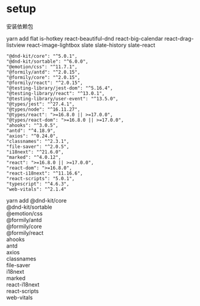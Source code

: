 # setup

安装依赖包

yarn add flat is-hotkey react-beautiful-dnd react-big-calendar react-drag-listview react-image-lightbox  slate slate-history slate-react


    "@dnd-kit/core": "^5.0.1",
    "@dnd-kit/sortable": "^6.0.0",
    "@emotion/css": "^11.7.1",
    "@formily/antd": "^2.0.15",
    "@formily/core": "^2.0.15",
    "@formily/react": "^2.0.15",
    "@testing-library/jest-dom": "^5.16.4",
    "@testing-library/react": "^13.0.1",
    "@testing-library/user-event": "^13.5.0",
    "@types/jest": "^27.4.1",
    "@types/node": "^16.11.27",
    "@types/react": ">=16.8.0 || >=17.0.0",
    "@types/react-dom": ">=16.8.0 || >=17.0.0",
    "ahooks": "^3.0.5",
    "antd": "^4.18.9",
    "axios": "^0.24.0",
    "classnames": "^2.3.1",
    "file-saver": "^2.0.5",
    "i18next": "^21.6.0",
    "marked": "^4.0.12",
    "react": ">=16.8.0 || >=17.0.0",
    "react-dom": ">=16.8.0",
    "react-i18next": "^11.16.6",
    "react-scripts": "5.0.1",
    "typescript": "^4.6.3",
    "web-vitals": "^2.1.4"

yarn add @dnd-kit/core \
         @dnd-kit/sortable \
         @emotion/css \
         @formily/antd \
         @formily/core \
         @formily/react \
         ahooks \
         antd \
         axios \
         classnames \
         file-saver \
         i18next \
         marked \
         react-i18next \
         react-scripts \
         web-vitals






